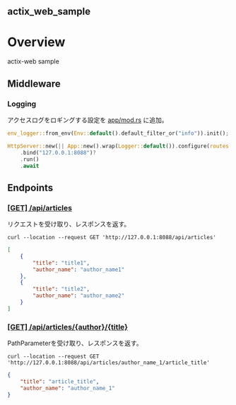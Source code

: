 actix_web_sample
---

# Overview
actix-web sample

## Middleware

### Logging
アクセスログをロギングする設定を [app/mod.rs](./src/app/mod.rs) に追加。

```rust
env_logger::from_env(Env::default().default_filter_or("info")).init();

HttpServer::new(|| App::new().wrap(Logger::default()).configure(routes::routes))
    .bind("127.0.0.1:8088")?
    .run()
    .await
``` 

## Endpoints

### [[GET] /api/articles](./src/app/v1/articles/handler/articles_handler.rs)

リクエストを受け取り、レスポンスを返す。

```shell script
curl --location --request GET 'http://127.0.0.1:8088/api/articles'
```

```json
[
    {
        "title": "title1",
        "author_name": "author_name1"
    },
    {
        "title": "title2",
        "author_name": "author_name2"
    }
]
```

### [[GET] /api/articles/{author}/{title}](./src/app/v1/articles/handler/articles_handler.rs)

PathParameterを受け取り、レスポンスを返す。

```shell script
curl --location --request GET 'http://127.0.0.1:8088/api/articles/author_name_1/article_title'
```

```json
{
    "title": "article_title",
    "author_name": "author_name_1"
}
```